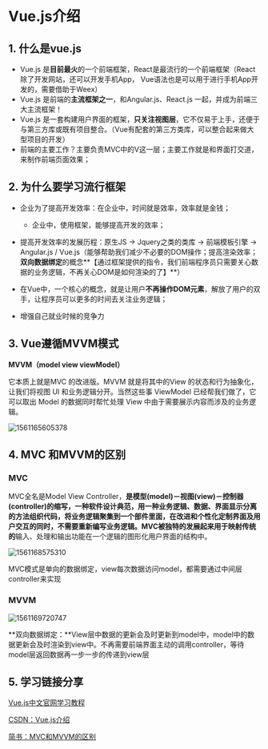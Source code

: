 # Vue.js介绍

## 1. 什么是vue.js

- Vue.js 是**目前最火**的一个前端框架，React是最流行的一个前端框架（React除了开发网站，还可以开发手机App， Vue语法也是可以用于进行手机App开发的，需要借助于Weex）
- Vue.js 是前端的**主流框架之一**，和Angular.js、React.js 一起，并成为前端三大主流框架！
- Vue.js 是一套构建用户界面的框架，**只关注视图层**，它不仅易于上手，还便于与第三方库或既有项目整合。（Vue有配套的第三方类库，可以整合起来做大型项目的开发）
- 前端的主要工作？主要负责MVC中的V这一层；主要工作就是和界面打交道，来制作前端页面效果；



## 2. 为什么要学习流行框架

- 企业为了提高开发效率：在企业中，时间就是效率，效率就是金钱；
  - 企业中，使用框架，能够提高开发的效率；

- 提高开发效率的发展历程：原生JS -> Jquery之类的类库 -> 前端模板引擎 -> Angular.js / Vue.js（能够帮助我们减少不必要的DOM操作；提高渲染效率；**双向数据绑定**的概念**【通过框架提供的指令，我们前端程序员只需要关心数据的业务逻辑，不再关心DOM是如何渲染的了】**）
- 在Vue中，一个核心的概念，就是让用户**不再操作DOM元素**，解放了用户的双手，让程序员可以更多的时间去关注业务逻辑；

- 增强自己就业时候的竞争力



## 3. Vue遵循MVVM模式

**MVVM（model	view	viewModel）**

它本质上就是MVC 的改进版。MVVM 就是将其中的View 的状态和行为抽象化，让我们将视图 UI 和业务逻辑分开。当然这些事 ViewModel 已经帮我们做了，它可以取出 Model 的数据同时帮忙处理 View 中由于需要展示内容而涉及的业务逻辑。

![1561165605378](C:\Users\admin\AppData\Roaming\Typora\typora-user-images\1561165605378.png)





## 4. MVC 和MVVM的区别

### **MVC**

MVC全名是Model View Controller，**是模型(model)－视图(view)－控制器(controller)**的缩写，一种软件设计典范，用一种业务逻辑、数据、界面显示分离的方法组织代码，将业务逻辑聚集到一个部件里面，在改进和个性化定制界面及用户交互的同时，不需要重新编写业务逻辑。MVC被独特的发展起来用于映射**传统的**输入、处理和输出功能在一个逻辑的图形化用户界面的结构中。

![1561168575310](C:\Users\admin\AppData\Roaming\Typora\typora-user-images\1561168575310.png)

MVC模式是单向的数据绑定，view每次数据访问model，都需要通过中间层controller来实现

### MVVM

![1561169720747](C:\Users\admin\AppData\Roaming\Typora\typora-user-images\1561169720747.png)

**双向数据绑定：**View层中数据的更新会及时更新到model中，model中的数据更新会及时渲染到view中。不再需要前端界面主动的调用controller，等待model层返回数据再一步一步的传递到view层

## 5. 学习链接分享

[Vue.js中文官网学习教程](https://cn.vuejs.org/v2/guide/)

[CSDN：Vue.js介绍](https://blog.csdn.net/qq_16858683/article/details/81021315)

[简书：MVC和MVVM的区别](https://www.jianshu.com/p/b0aab1ffad93)